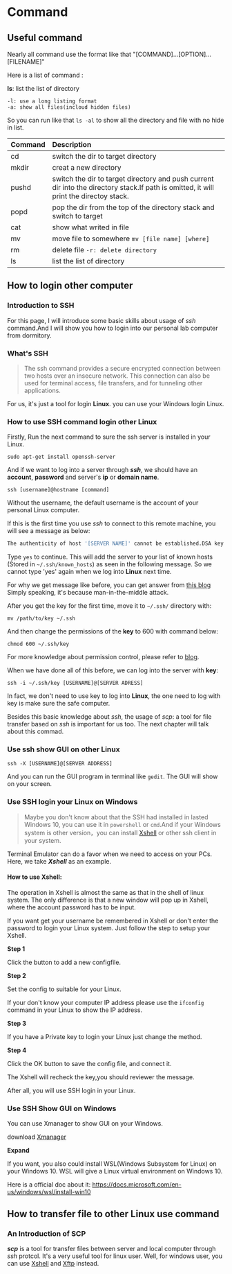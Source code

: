 # Command

## Useful command
Nearly all command use the format like that "[COMMAND]...[OPTION]...[FILENAME]"

Here is a list of command :


**ls**: list the list of directory

    -l: use a long listing format
    -a: show all files(incloud hidden files)
So you can run like that ``ls -al`` to  show all the directory and file with no hide in list.

| Command  | Description |
| :---     | :---        |
| cd       | switch the dir to target directory |
| mkdir    | creat a new directory |
|pushd     |switch the dir to target directory and push current dir into the directory stack.If path is omitted, it will print the directoy stack.|
|popd      |pop the dir from the top of the directory stack and switch to target|
| cat      | show what writed in file |
| mv       | move file to somewhere `mv [file name] [where]` |
| rm       | delete file `-r: delete directory` |
| ls       | list the list of directory |


## How to login other computer

### Introduction to SSH

For this page, I will introduce some basic skills about usage of _ssh_ command.And I will show you how to login into our personal lab computer from dormitory.

### What's SSH

> The ssh command provides a secure encrypted connection between two hosts over an insecure network. This connection can also be used for terminal access, file transfers, and for tunneling other applications.

For us, it's just a tool for login **Linux**. you can use your Windows login Linux. 

### How to use SSH command login other Linux

Firstly, Run the next command to sure the ssh server is installed in your Linux.

`sudo apt-get install openssh-server`

And if we want to log into a server through _**ssh**_, we should have an **account**, **password** and server's **ip** or **domain name**.

```
ssh [username]@hostname [command]
```

Without the username, the default username is the account of your personal Linux computer.

If this is the first time you use _ssh_ to connect to this remote machine, you will see a message as below:

```bash
The authenticity of host '[SERVER NAME]' cannot be established.DSA key fingerprint is 04:48:84:31:b0:z0:5a:9b:01:9d:b3:a7:47:e2:b1:0c.Are you sure you want to continue connecting (yes/no)?
```

Type ``yes`` to continue. This will add the server to your list of known hosts (Stored in `~/.ssh/known_hosts`) as seen in the following message. So we cannot type 'yes' again when we log into **Linux** next time.

For why we get message like before, you can get answer from [this blog](https://www.ssh.com/attack/man-in-the-middle) Simply speaking, it's because man-in-the-middle attack. 

After you get the key for the first time, move it to `~/.ssh/` directory with:

```
mv /path/to/key ~/.ssh
```

And then change the permissions of the **key** to 600 with command below:

```
chmod 600 ~/.ssh/key
```

For more knowledge about permission control, please refer to [blog](https://www.digitalocean.com/community/tutorials/an-introduction-to-linux-permissions). 

When we have done all of this before, we can log into the server with **key**:

```
ssh -i ~/.ssh/key [USERNAME]@[SERVER ADRESS]
```

In fact, we don't need to use key to log into **Linux**, the one need to log with key is make sure the safe computer.

Besides this basic knowledge about _ssh_, the usage of _scp_: a tool for file transfer based on _ssh_ is important for us too. The next chapter will talk about this commad.

### Use ssh show GUI on other Linux

```
ssh -X [USERNAME]@[SERVER ADDRESS]
```
And you can run the GUI program in terminal like `gedit`. The GUI will show on your screen.

### Use SSH login your Linux on Windows

> Maybe you don't know about that the SSH had installed in lasted Windows 10, you can use it in `powershell` or `cmd`.And if your Windows system is other version，you can install [Xshell](https://www.netsarang.com/products/xsh_overview.html) or other ssh client in your system.

Terminal Emulator can do a favor when we need to access on your PCs. Here, we take _**Xshell**_ as an example.

#### How to use Xshell:
The operation in Xshell is almost the same as that in the shell of linux system. The only difference is that a new window will pop up in Xshell, where the account password has to be input.

If you want get your username be remembered in Xshell or don't enter the password to login your Linux system. Just follow the step to setup your Xshell.

**Step 1** 

Click the button to add a new configfile.

**Step 2**

Set the config to suitable for your Linux.

If your don't know your computer IP address please use the `ifconfig` command in your Linux to show the IP address.

**Step 3**

If you have a Private key to login your Linux just change the method.

**Step 4**

Click the OK button to save the config file, and connect it.

The Xshell will recheck the key,you should reviewer the message.

After all, you will use SSH login in your Linux. 

### Use SSH Show GUI on Windows

You can use Xmanager to show GUI on your Windows.

download [Xmanager](https://www.netsarang.com/products/xmg_overview.html)

**Expand**

If you want, you also could install WSL(Windows Subsystem for Linux) on your Windows 10. WSL will give a Linux virtual environment on Windows 10.

Here is a official doc about it: https://docs.microsoft.com/en-us/windows/wsl/install-win10

## How to transfer file to other Linux use command

### An Introduction of SCP

_**scp**_ is a tool for transfer files between server and local computer through *ssh* protcol. It's a very useful tool for linux user. Well, for windows user, you can use [Xshell](https://www.netsarang.com/products/xsh_overview.html) and [Xftp](https://www.netsarang.com/products/xfp_overview.html) instead.
